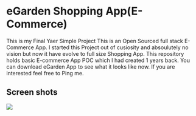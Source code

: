 # eGarden Shopping App(E-Commerce)
This is my Final Yaer Simple Project
This is an Open Sourced full stack E-Commerce App. I started this Project out of cusiosity and absoulutely no vision but now it have evolve to full size Shopping App. This repository holds basic E-commerce App POC which I had created 1 years back. You can download eGarden App to see what it looks like now. If you are interested feel free to Ping me.

## Screen shots

<img src="https://drive.google.com/file/d/1txooc7Ei6LAqIdTKGzOBPUZ1rpCuaKef/view?usp=sharing">
